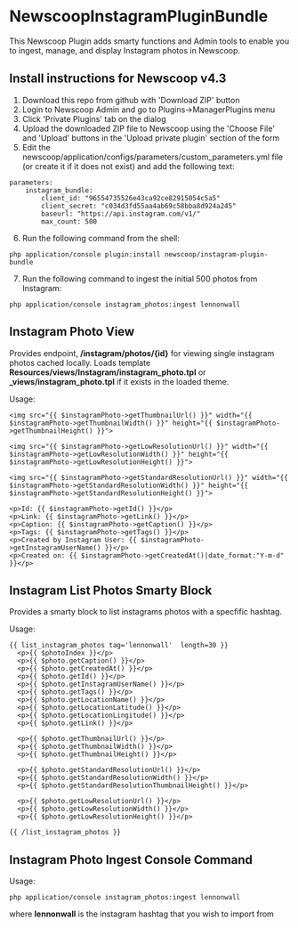 NewscoopInstagramPluginBundle
===================

This Newscoop Plugin adds smarty functions and Admin tools to enable you to ingest, manage, and display Instagram photos in Newscoop.


Install instructions for Newscoop v4.3
------------------------

1. Download this repo from github with 'Download ZIP' button
2. Login to Newscoop Admin and go to Plugins->ManagerPlugins menu
3. Click 'Private Plugins' tab on the dialog
4. Upload the downloaded ZIP file to Newscoop using the 'Choose File' and 'Upload' buttons in the 'Upload private plugin' section of the form
5. Edit the newscoop/application/configs/parameters/custom_parameters.yml file (or create it if it does not exist) and add the following text:
```
parameters:
    instagram_bundle:
        client_id: "96554735526e43ca92ce82915054c5a5"
        client_secret: "c034d3fd55aa4ab69c58bba8d924a245"
        baseurl: "https://api.instagram.com/v1/"
        max_count: 500
```
6. Run the following command from the shell:
```
php application/console plugin:install newscoop/instagram-plugin-bundle
```
7. Run the following command to ingest the initial 500 photos from Instagram:
```
php application/console instagram_photos:ingest lennonwall
```

Instagram Photo View
------------------------

Provides endpoint, **/instagram/photos/{id}** for viewing single instagram photos cached locally.  Loads template **Resources/views/Instagram/instagram_photo.tpl** or **_views/instagram_photo.tpl** if it exists in the loaded theme.

Usage:
```smarty
<img src="{{ $instagramPhoto->getThumbnailUrl() }}" width="{{ $instagramPhoto->getThumbnailWidth() }}" height="{{ $instagramPhoto->getThumbnailHeight() }}">

<img src="{{ $instagramPhoto->getLowResolutionUrl() }}" width="{{ $instagramPhoto->getLowResolutionWidth() }}" height="{{ $instagramPhoto->getLowResolutionHeight() }}">

<img src="{{ $instagramPhoto->getStandardResolutionUrl() }}" width="{{ $instagramPhoto->getStandardResolutionWidth() }}" height="{{ $instagramPhoto->getStandardResolutionHeight() }}">

<p>Id: {{ $instagramPhoto->getId() }}</p>
<p>Link: {{ $instagramPhoto->getLink() }}</p>
<p>Caption: {{ $instagramPhoto->getCaption() }}</p>
<p>Tags: {{ $instagramPhoto->getTags() }}</p>
<p>Created by Instagram User: {{ $instagramPhoto->getInstagramUserName() }}</p>
<p>Created on: {{ $instagramPhoto->getCreatedAt()|date_format:"Y-m-d" }}</p>
```



Instagram List Photos Smarty Block
------------------------

Provides a smarty block to list instagrams photos with a specfific hashtag.

Usage:
```smarty
{{ list_instagram_photos tag='lennonwall'  length=30 }}
  <p>{{ $photoIndex }}</p>
  <p>{{ $photo.getCaption() }}</p>
  <p>{{ $photo.getCreatedAt() }}</p>
  <p>{{ $photo.getId() }}</p>
  <p>{{ $photo.getInstagramUserName() }}</p>
  <p>{{ $photo.getTags() }}</p>
  <p>{{ $photo.getLocationName() }}</p>
  <p>{{ $photo.getLocationLatitude() }}</p>
  <p>{{ $photo.getLocationLingitude() }}</p>
  <p>{{ $photo.getLink() }}</p>

  <p>{{ $photo.getThumbnailUrl() }}</p>
  <p>{{ $photo.getThumbnailWidth() }}</p>
  <p>{{ $photo.getThumbnailHeight() }}</p>

  <p>{{ $photo.getStandardResolutionUrl() }}</p>
  <p>{{ $photo.getStandardResolutionWidth() }}</p>
  <p>{{ $photo.getStandardResolutionThumbnailHeight() }}</p>

  <p>{{ $photo.getLowResolutionUrl() }}</p>
  <p>{{ $photo.getLowResolutionWidth() }}</p>
  <p>{{ $photo.getLowResolutionHeight() }}</p>

{{ /list_instagram_photos }}
```

Instagram Photo Ingest Console Command
------------------------

Usage:
```
php application/console instagram_photos:ingest lennonwall
```

where **lennonwall** is the instagram hashtag that you wish to import from
